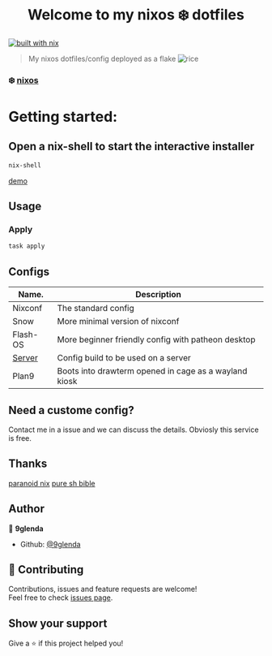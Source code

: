 <html>
<h1 align="center">Welcome to my nixos ❄️ dotfiles </h1>
<p>
</p>
</html>

[![built with nix](https://builtwithnix.org/badge.svg)](https://builtwithnix.org)

> My nixos dotfiles/config deployed as a flake
> <img title="screenshot" alt="rice" src="/images/screenshot1.png">

### ❄️ [nixos](https://nixos.org/)

# Getting started:

## Open a nix-shell to start the interactive installer

```sh
nix-shell
```

[demo](https://asciinema.org/a/511089)

## Usage

### Apply

```sh
task apply
```

## Configs

| Name.                    | Description                                           |
| ------------------------ | ----------------------------------------------------- |
| Nixconf                  | The standard config                                   |
| Snow                     | More minimal version of nixconf                       |
| Flash-OS                 | More beginner friendly config with patheon desktop    |
| [Server](docs/SERVER.md) | Config build to be used on a server                   |
| Plan9                    | Boots into drawterm opened in cage as a wayland kiosk |

## Need a custome config?

Contact me in a issue and we can discuss the details. Obviosly this service is free.

## Thanks

[paranoid nix](https://xeiaso.net/blog/paranoid-nixos-2021-07-18)
[pure sh bible](https://github.com/dylanaraps/pure-sh-bible) 

## Author

👤 **9glenda**

* Github: [@9glenda](https://github.com/9glenda)

## 🤝 Contributing

Contributions, issues and feature requests are welcome!<br />Feel free to check [issues page](https://github.com/9glenda/dotfiles/issues). 

## Show your support

Give a ⭐️ if this project helped you!
